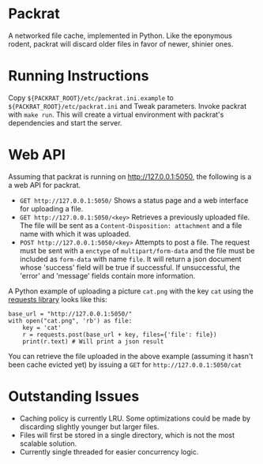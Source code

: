 Packrat
=======

A networked file cache, implemented in Python. Like the eponymous rodent,
packrat will discard older files in favor of newer, shinier ones.


Running Instructions
====================

Copy `${PACKRAT_ROOT}/etc/packrat.ini.example` to
`${PACKRAT_ROOT}/etc/packrat.ini` and Tweak parameters. Invoke packrat
with `make run`. This will create a virtual environment with packrat's
dependencies and start the server.


Web API
=======

Assuming that packrat is running on http://127.0.0.1:5050, the following
is a a web API for packrat.

 * `GET http://127.0.0.1:5050/` Shows a status page and a web interface
 for uploading a file.
 * `GET http://127.0.0.1:5050/<key>` Retrieves a previously uploaded file.
 The file will be sent as a `Content-Disposition: attachment` and a file
 name with which it was uploaded.
 * `POST http://127.0.0.1:5050/<key>` Attempts to post a file.  The
 request must be sent with a `enctype` of `multipart/form-data` and the
 file must be included as `form-data` with name `file`.  It will return
 a json document whose 'success' field will be true if successful.  If
 unsuccessful, the 'error' and 'message' fields contain more information.

A Python example of uploading a picture `cat.png` with the key `cat`
using the  [requests library](http://docs.python-requests.org/) looks
like this:

    base_url = "http://127.0.0.1:5050/"
    with open("cat.png", 'rb') as file:
        key = 'cat'
        r = requests.post(base_url + key, files={'file': file})
        print(r.text) # Will print a json result

You can retrieve the file uploaded in the above example (assuming it
hasn't been cache evicted yet) by issuing a `GET` for
`http://127.0.0.1:5050/cat`


Outstanding Issues
==================

 * Caching policy is currently LRU. Some optimizations could be made
 by discarding slightly younger but larger files.
 * Files will first be stored in a single directory, which is not the
 most scalable solution.
 * Currently single threaded for easier concurrency logic.
